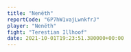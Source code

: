 ```yaml
---
title: "Nenëth"
reportCode: "6P7hW1vajLwnkfrJ"
player: "Nenëth"
fight: "Terestian Illhoof"
date: 2021-10-01T19:23:51.380000+00:00
---
```

